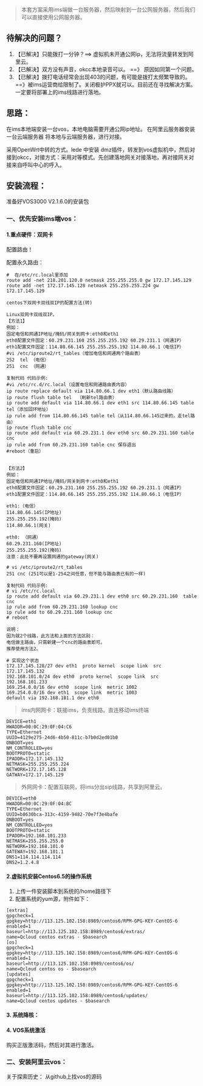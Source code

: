 > 本套方案采用ims端做一台服务器，然后映射到一台公网服务器，然后我们可以直接使用公网服务器。


## 待解决的问题？
1. 【已解决】只能拨打一分钟？==> 虚拟机未开通公网ip，无法将流量转发到阿里云。
2. 【已解决】双方没有声音，okcc本地录音可以。  ==》 原因如同第一个问题。
3. 【已解决】拨打电话经常会出现403的问题，有可能是拨打太频繁导致的。  ==》被ims运营商给限制了。关闭极护PPX就可以。目前还在寻找解决方案。一定要将部署上的ims线路进行落地。


## 思路：
在ims本地端安装一台vos，本地电脑需要开通公网ip地址。
在阿里云服务器安装一台云端服务器
将本地与云端服务器，进行对接。

采用OpenWrt中转的方式。lede 中安装 dmz插件，转发到vos虚拟机中，然后对接到okcc，对接方式：采用对等模式。先创建落地网关对接落地，再对接网关对接来自呼叫中心的呼入。

## 安装流程：
准备好VOS3000 V2.1.6.0的安装包

### 一、优先安装ims端vos：

#### 1.重点硬件：双网卡

配置路由！

配置永久路由：

```Shell
#  在/etc/rc.local里添加
route add -net 218.201.120.0 netmask 255.255.255.0 gw 172.17.145.129
route add -net 172.17.145.128 netmask 255.255.255.224 gw 172.17.145.129

```

```Shell
centos下双网卡双线双IP的配置方法(转)

Linux双网卡双线双IP。
【方法1】
例如：
固定电信和网通IP地址/掩码/网关到网卡:eth0和eth1
eth0配置文件固定：60.29.231.160 255.255.255.192 60.29.231.1（网通IP）
eth1配置文件固定：114.80.66.145 255.255.255.192 114.80.66.1（电信IP）
#vi /etc/iproute2/rt_tables（增加电信和网通两个路由表）
252  tel （电信）
251  cnc （网通）
 
复制代码 代码示例:
#vi /etc/rc.d/rc.local（设置电信和网通路由表内容）
ip route replace default via 114.80.66.1 dev eth1（默认路由线路）
ip route flush table tel  （刷新tel路由表）
ip route add default via 114.80.66.1 dev eth1 src 114.80.66.145 table tel（添加回环地址）
ip rule add from 114.80.66.145 table tel（从114.80.66.145过来的，走tel路由）
ip route flush table cnc
ip route add default via 60.29.231.1 dev eth0 src 60.29.231.160 table cnc
ip rule add from 60.29.231.160 table cnc 保存退出
#reboot（重启）


【方法2】 
例如：
固定电信和网通IP地址/掩码/网关到网卡:eth0和eth1
eth0配置文件固定：60.29.231.160 255.255.255.192 60.29.231.1（网通IP）
eth1配置文件固定：114.80.66.145 255.255.255.192 114.80.66.1（电信IP）

eth1:（电信）
114.80.66.145(IP地址)
255.255.255.192(掩码)
114.80.66.1(网关)

eth0: （网通）
60.29.231.160(IP地址)
255.255.255.192(掩码)
注意：此处不要再设置网通的gateway(网关)

# vi /etc/iproute2/rt_tables
251 cnc (251可以是1-254之间任意，但不能与路由表已有的一样)
 
复制代码 代码示例:
# vi /etc/rc.local
ip route add default via 60.29.231.1 dev eth0 src 60.29.231.160  table cnc
ip rule add from 60.29.231.160 lookup cnc
ip rule add to 60.29.231.160 lookup cnc
# reboot

说明：
因为就2个线路，此方法和上面的方法区别：
电信做主路由，只需新建一个cnc的路由表即可。
推荐使用方法2。
```


```Shell
# 实现这个状态
172.17.145.128/27 dev eth1  proto kernel  scope link  src 172.17.145.132 
192.168.101.0/24 dev eth0  proto kernel  scope link  src 192.168.101.233 
169.254.0.0/16 dev eth0  scope link  metric 1002 
169.254.0.0/16 dev eth1  scope link  metric 1003 
default via 192.168.101.1 dev eth0 
```


> ims内网网卡：联接ims，负责线路。直连移动ims终端

```Shell
DEVICE=eth1
HWADDR=00:0C:29:0F:04:C6
TYPE=Ethernet
UUID=4129e275-24d6-4b50-811c-b7b0d2ed01b0
ONBOOT=yes
NM_CONTROLLED=yes
BOOTPROTO=static
IPADDR=172.17.145.132
NETMASK=255.255.255.224
NETWORK=172.17.145.128
GATWAY=172.17.145.129
```


> 外网网卡：配置互联网，将ims分出sip线路，共享到阿里云。

```Shell
DEVICE=eth0
HWADDR=00:0C:29:0F:04:BC
TYPE=Ethernet
UUID=b8630bca-313c-4159-9482-70e7f3e4bafe
ONBOOT=yes
NM_CONTROLLED=yes
BOOTPROTO=static
IPADDR=192.168.101.233
NETMASK=255.255.255.0
NETWORK=192.168.101.0
GATEWAY=192.168.101.1
DNS1=114.114.114.114
DNS2=1.2.4.8

```

#### 2.虚拟机安装Centos6.5的操作系统

1. 上传一件安装脚本到系统的/home路径下
2. 配置系统的yum源，附件如下：

```Shell
[extras]
gpgcheck=1
gpgkey=http://113.125.102.158:8989/centos6/RPM-GPG-KEY-CentOS-6
enabled=1
baseurl=http://113.125.102.158:8989/centos6/extras/
name=Qcloud centos extras - $basearch
[os]
gpgcheck=1
gpgkey=http://113.125.102.158:8989/centos6/RPM-GPG-KEY-CentOS-6
enabled=1
baseurl=http://113.125.102.158:8989/centos6/os/
name=Qcloud centos os - $basearch
[updates]
gpgcheck=1
gpgkey=http://113.125.102.158:8989/centos6/RPM-GPG-KEY-CentOS-6
enabled=1
baseurl=http://113.125.102.158:8989/centos6/updates/
name=Qcloud centos updates - $basearch
```

#### 3. 系统降核：

#### 4. VOS系统激活
购买正版激活码，然后对其进行激活。
### 二、安装阿里云vos：


关于探索历史：
从github上找vos的源码




